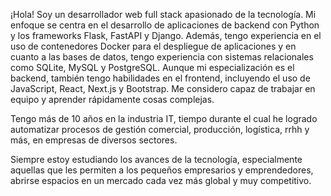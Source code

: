 ¡Hola! Soy un desarrollador web full stack apasionado de la tecnología. Mi enfoque se centra en el desarrollo de aplicaciones de backend con Python y los frameworks Flask, FastAPI y Django. Además, tengo experiencia en el uso de contenedores Docker para el despliegue de aplicaciones y en cuanto a las bases de datos, tengo experiencia con sistemas relacionales como SQLite, MySQL y PostgreSQL. Aunque mi especialización es el backend, también tengo habilidades en el frontend, incluyendo el uso de JavaScript, React, Next.js y Bootstrap. Me considero capaz de trabajar en equipo y aprender rápidamente cosas complejas.

Tengo más de 10 años en la industria IT, tiempo durante el cual he logrado automatizar procesos de gestión comercial, producción, logística, rrhh y más, en empresas de diversos sectores.

Siempre estoy estudiando los avances de la tecnología, especialmente aquellas que les permiten a los pequeños empresarios y emprendedores, abrirse espacios en un mercado cada vez más global y muy competitivo.



<!---
rcaterino/rcaterino is a ✨ special ✨ repository because its `README.md` (this file) appears on your GitHub profile.
You can click the Preview link to take a look at your changes.
--->
